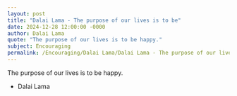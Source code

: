 ```yaml
---
layout: post
title: "Dalai Lama - The purpose of our lives is to be"
date: 2024-12-28 12:00:00 -0000
author: Dalai Lama
quote: "The purpose of our lives is to be happy."
subject: Encouraging
permalink: /Encouraging/Dalai Lama/Dalai Lama - The purpose of our lives is to be
---
```


The purpose of our lives is to be happy.

- Dalai Lama
